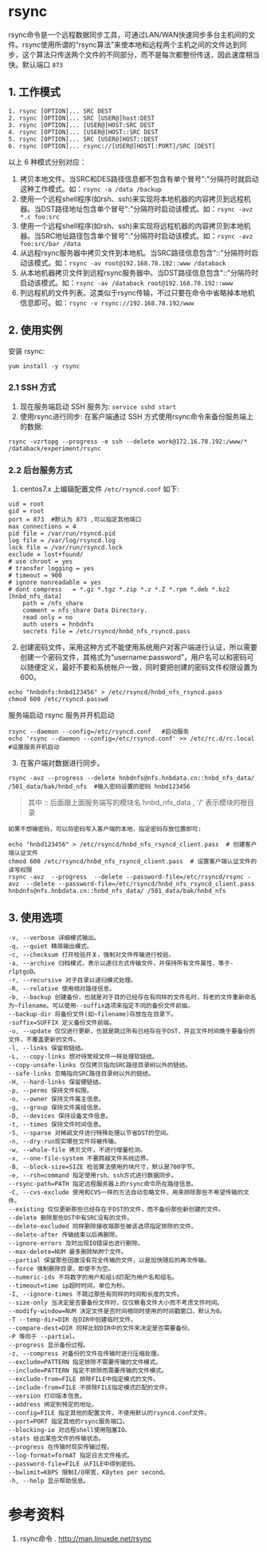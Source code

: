 # rsync
rsync命令是一个远程数据同步工具，可通过LAN/WAN快速同步多台主机间的文件。rsync使用所谓的“rsync算法”来使本地和远程两个主机之间的文件达到同步，这个算法只传送两个文件的不同部分，而不是每次都整份传送，因此速度相当快。默认端口 `873`
## 1. 工作模式
```
1. rsync [OPTION]... SRC DEST
2. rsync [OPTION]... SRC [USER@]host:DEST
3. rsync [OPTION]... [USER@]HOST:SRC DEST
4. rsync [OPTION]... [USER@]HOST::SRC DEST
5. rsync [OPTION]... SRC [USER@]HOST::DEST
6. rsync [OPTION]... rsync://[USER@]HOST[:PORT]/SRC [DEST]
```
以上 6 种模式分别对应：

1. 拷贝本地文件。当SRC和DES路径信息都不包含有单个冒号":"分隔符时就启动这种工作模式。如：`rsync -a /data /backup`
2. 使用一个远程shell程序(如rsh、ssh)来实现将本地机器的内容拷贝到远程机器。当DST路径地址包含单个冒号":"分隔符时启动该模式。如：`rsync -avz *.c foo:src`
1. 使用一个远程shell程序(如rsh、ssh)来实现将远程机器的内容拷贝到本地机器。当SRC地址路径包含单个冒号":"分隔符时启动该模式。如：`rsync -avz foo:src/bar /data`
1. 从远程rsync服务器中拷贝文件到本地机。当SRC路径信息包含"::"分隔符时启动该模式。如：`rsync -av root@192.168.78.192::www /databack`
1. 从本地机器拷贝文件到远程rsync服务器中。当DST路径信息包含"::"分隔符时启动该模式。如：`rsync -av /databack root@192.168.78.192::www`
1. 列远程机的文件列表。这类似于rsync传输，不过只要在命令中省略掉本地机信息即可。如：`rsync -v rsync://192.168.78.192/www`

## 2. 使用实例
安装 rsync: 
```
yum install -y rsync
```
### 2.1 SSH 方式
1. 现在服务端启动 SSH 服务为:  `service sshd start`
2. 使用rsync进行同步: 在客户端通过 SSH 方式使用rsync命令来备份服务端上的数据:
```
rsync -vzrtopg --progress -e ssh --delete work@172.16.78.192:/www/* /databack/experiment/rsync
```

### 2.2 后台服务方式
1. centos7.x 上编辑配置文件 `/etc/rsyncd.conf` 如下:
```
uid = root
gid = root
port = 873  #默认为 873 ,可以指定其他端口
max connections = 4
pid file = /var/run/rsyncd.pid
log file = /var/log/rsyncd.log
lock file = /var/run/rsyncd.lock
exclude = lost+found/
# use chroot = yes
# transfer logging = yes
# timeout = 900
# ignore nonreadable = yes
# dont compress   = *.gz *.tgz *.zip *.z *.Z *.rpm *.deb *.bz2
[hnbd_nfs_data]
    path = /nfs_share
    comment = nfs_share Data Directory.
    read only = no
    auth users = hnbdnfs
    secrets file = /etc/rsyncd/hnbd_nfs_rsyncd.pass
```

2. 创建密码文件，采用这种方式不能使用系统用户对客户端进行认证，所以需要创建一个密码文件，其格式为“username:password”，用户名可以和密码可以随便定义，最好不要和系统帐户一致，同时要把创建的密码文件权限设置为600。
```
echo "hnbdnfs:hnbd123456" > /etc/rsyncd/hnbd_nfs_rsyncd.pass
chmod 600 /etc/rsyncd.passwd
```
服务端启动 rsync 服务并开机启动
```
rsync --daemon --config=/etc/rsyncd.conf   #启动服务
echo 'rsync --daemon --config=/etc/rsyncd.conf' >> /etc/rc.d/rc.local  #设置服务开机启动
```

3. 在客户端对数据进行同步。
```
rsync -avz --progress --delete hnbdnfs@nfs.hnbdata.cn::hnbd_nfs_data/ /501_data/bak/hnbd_nfs  #输入密码设置的密码 hnbd123456
```
>其中 :: 后面跟上面服务端写的模块名 hnbd_nfs_data , '/' 表示模块的根目录

    如果不想输密码，可以将密码写入客户端的本地，指定密码存放位置即可:
```
echo "hnbd123456" > /etc/rsyncd/hnbd_nfs_rsyncd_client.pass  # 创建客户端认证文件
chmod 600 /etc/rsyncd/hnbd_nfs_rsyncd_client.pass  # 设置客户端认证文件的读写权限
rsync -avz  --progress  --delete --password-file=/etc/rsyncd/rsync -avz  --delete --password-file=/etc/rsyncd/hnbd_nfs_rsyncd_client.pass  hnbdnfs@nfs.hnbdata.cn::hnbd_nfs_data/ /501_data/bak/hnbd_nfs
```

## 3. 使用选项
```
-v, --verbose 详细模式输出。
-q, --quiet 精简输出模式。
-c, --checksum 打开校验开关，强制对文件传输进行校验。
-a, --archive 归档模式，表示以递归方式传输文件，并保持所有文件属性，等于-rlptgoD。
-r, --recursive 对子目录以递归模式处理。
-R, --relative 使用相对路径信息。
-b, --backup 创建备份，也就是对于目的已经存在有同样的文件名时，将老的文件重新命名为~filename。可以使用--suffix选项来指定不同的备份文件前缀。
--backup-dir 将备份文件(如~filename)存放在在目录下。
-suffix=SUFFIX 定义备份文件前缀。
-u, --update 仅仅进行更新，也就是跳过所有已经存在于DST，并且文件时间晚于要备份的文件，不覆盖更新的文件。
-l, --links 保留软链结。
-L, --copy-links 想对待常规文件一样处理软链结。
--copy-unsafe-links 仅仅拷贝指向SRC路径目录树以外的链结。
--safe-links 忽略指向SRC路径目录树以外的链结。
-H, --hard-links 保留硬链结。
-p, --perms 保持文件权限。
-o, --owner 保持文件属主信息。
-g, --group 保持文件属组信息。
-D, --devices 保持设备文件信息。
-t, --times 保持文件时间信息。
-S, --sparse 对稀疏文件进行特殊处理以节省DST的空间。
-n, --dry-run现实哪些文件将被传输。
-w, --whole-file 拷贝文件，不进行增量检测。
-x, --one-file-system 不要跨越文件系统边界。
-B, --block-size=SIZE 检验算法使用的块尺寸，默认是700字节。
-e, --rsh=command 指定使用rsh、ssh方式进行数据同步。
--rsync-path=PATH 指定远程服务器上的rsync命令所在路径信息。
-C, --cvs-exclude 使用和CVS一样的方法自动忽略文件，用来排除那些不希望传输的文件。
--existing 仅仅更新那些已经存在于DST的文件，而不备份那些新创建的文件。
--delete 删除那些DST中有SRC没有的文件。
--delete-excluded 同样删除接收端那些被该选项指定排除的文件。
--delete-after 传输结束以后再删除。
--ignore-errors 及时出现IO错误也进行删除。
--max-delete=NUM 最多删除NUM个文件。
--partial 保留那些因故没有完全传输的文件，以是加快随后的再次传输。
--force 强制删除目录，即使不为空。
--numeric-ids 不将数字的用户和组id匹配为用户名和组名。
--timeout=time ip超时时间，单位为秒。
-I, --ignore-times 不跳过那些有同样的时间和长度的文件。
--size-only 当决定是否要备份文件时，仅仅察看文件大小而不考虑文件时间。
--modify-window=NUM 决定文件是否时间相同时使用的时间戳窗口，默认为0。
-T --temp-dir=DIR 在DIR中创建临时文件。
--compare-dest=DIR 同样比较DIR中的文件来决定是否需要备份。
-P 等同于 --partial。
--progress 显示备份过程。
-z, --compress 对备份的文件在传输时进行压缩处理。
--exclude=PATTERN 指定排除不需要传输的文件模式。
--include=PATTERN 指定不排除而需要传输的文件模式。
--exclude-from=FILE 排除FILE中指定模式的文件。
--include-from=FILE 不排除FILE指定模式匹配的文件。
--version 打印版本信息。
--address 绑定到特定的地址。
--config=FILE 指定其他的配置文件，不使用默认的rsyncd.conf文件。
--port=PORT 指定其他的rsync服务端口。
--blocking-io 对远程shell使用阻塞IO。
-stats 给出某些文件的传输状态。
--progress 在传输时现实传输过程。
--log-format=formAT 指定日志文件格式。
--password-file=FILE 从FILE中得到密码。
--bwlimit=KBPS 限制I/O带宽，KBytes per second。
-h, --help 显示帮助信息。
```

# 参考资料
1. rsync命令 . http://man.linuxde.net/rsync 
